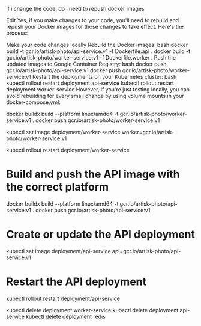 if i change the code, do i need to repush docker images

Edit
Yes, if you make changes to your code, you'll need to rebuild and repush your Docker images for those changes to take effect. Here's the process:

Make your code changes locally
Rebuild the Docker images:
bash
docker build -t gcr.io/artisk-photo/api-service:v1 -f Dockerfile.api .
docker build -t gcr.io/artisk-photo/worker-service:v1 -f Dockerfile.worker .
Push the updated images to Google Container Registry:
bash
docker push gcr.io/artisk-photo/api-service:v1
docker push gcr.io/artisk-photo/worker-service:v1
Restart the deployments on your Kubernetes cluster:
bash
kubectl rollout restart deployment api-service
kubectl rollout restart deployment worker-service
However, if you're just testing locally, you can avoid rebuilding for every small change by using volume mounts in your docker-compose.yml:


docker buildx build --platform linux/amd64 -t gcr.io/artisk-photo/worker-service:v1 .
docker push gcr.io/artisk-photo/worker-service:v1

kubectl set image deployment/worker-service worker=gcr.io/artisk-photo/worker-service:v1

kubectl rollout restart deployment/worker-service

# Build and push the API image with the correct platform
docker buildx build --platform linux/amd64 -t gcr.io/artisk-photo/api-service:v1 .
docker push gcr.io/artisk-photo/api-service:v1

# Create or update the API deployment
kubectl set image deployment/api-service api=gcr.io/artisk-photo/api-service:v1

# Restart the API deployment
kubectl rollout restart deployment/api-service

kubectl delete deployment worker-service
kubectl delete deployment api-service
kubectl delete deployment redis